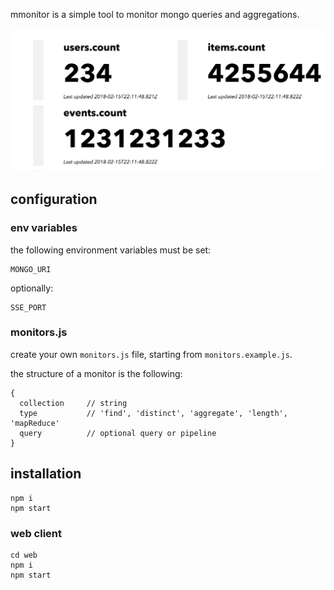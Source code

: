 mmonitor is a simple tool to monitor mongo queries and aggregations.

![example](example.png)

## configuration

### env variables

the following environment variables must be set:

```
MONGO_URI
```

optionally:

```
SSE_PORT
```

### monitors.js

create your own `monitors.js` file, starting from `monitors.example.js`.

the structure of a monitor is the following:

```
{
  collection     // string
  type           // 'find', 'distinct', 'aggregate', 'length', 'mapReduce'
  query          // optional query or pipeline
}
```


## installation

```
npm i
npm start
```

### web client

```
cd web
npm i
npm start
```
